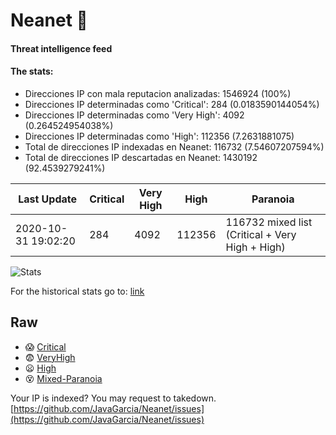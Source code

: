 # Neanet :hocho:
#### Threat intelligence feed
#### The stats:

- Direcciones IP con mala reputacion analizadas: 1546924 (100%)
- Direcciones IP determinadas como 'Critical':  284 (0.0183590144054%)
- Direcciones IP determinadas como 'Very High':  4092 (0.264524954038%)
- Direcciones IP determinadas como 'High':  112356 (7.2631881075)
- Total de direcciones IP indexadas en Neanet:  116732 (7.54607207594%)
- Total de direcciones IP descartadas en Neanet:  1430192 (92.4539279241%)

| Last Update | Critical | Very High | High | Paranoia |
| --- | --- | --- | --- | --- |
| 2020-10-31 19:02:20 | 284 | 4092 | 112356 | 116732 mixed list (Critical + Very High + High)|

![Stats](https://docs.google.com/spreadsheets/d/e/2PACX-1vSnaNMIXVabIpDJjufMlzH7poXnshF3mgd8Is1g9ytUEzVsP5my4Trn8f-xkoLLQ38xpL3HtmUexLo6/pubchart?oid=501124687&format=image)

For the historical stats go to: [link](/stats.csv)
## Raw
- :scream: [Critical](https://raw.githubusercontent.com/JavaGarcia/Neanet/master/blacklists/neanet_critical.txt)
- :fearful: [VeryHigh](https://raw.githubusercontent.com/JavaGarcia/Neanet/master/blacklists/neanet_veryHigh.txtt)
- :frowning: [High](https://raw.githubusercontent.com/JavaGarcia/Neanet/master/blacklists/neanet_high.txt)
- :dizzy_face: [Mixed-Paranoia](https://raw.githubusercontent.com/JavaGarcia/Neanet/master/blacklists/neanet_all.txt)


Your IP is indexed? You may request to takedown. [https://github.com/JavaGarcia/Neanet/issues](https://github.com/JavaGarcia/Neanet/issues)















































































































































































































































































































































































































































































































































































































































































































































































































































































































































































































































































































































































































































































































































































































































































































































































































































































































































































































































































